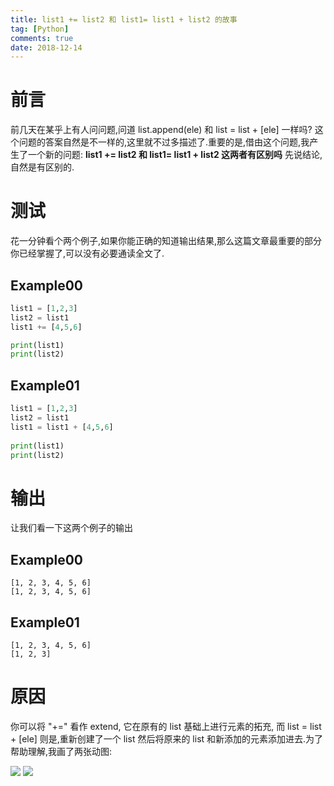 ```yaml
---
title: list1 += list2 和 list1= list1 + list2 的故事
tag: [Python]
comments: true
date: 2018-12-14
---
```



# 前言

前几天在某乎上有人问问题,问道 list.append(ele) 和 list = list + [ele] 一样吗? 这个问题的答案自然是不一样的,这里就不过多描述了.重要的是,借由这个问题,我产生了一个新的问题: **list1 += list2 和 list1= list1 + list2  这两者有区别吗** 先说结论,自然是有区别的.

# 测试

花一分钟看个两个例子,如果你能正确的知道输出结果,那么这篇文章最重要的部分你已经掌握了,可以没有必要通读全文了.

## Example00

```python
list1 = [1,2,3]
list2 = list1
list1 += [4,5,6]

print(list1)
print(list2)
```

## Example01

```python
list1 = [1,2,3] 
list2 = list1 
list1 = list1 + [4,5,6] 
 
print(list1) 
print(list2) 
```

# 输出

让我们看一下这两个例子的输出

## Example00

```
[1, 2, 3, 4, 5, 6]
[1, 2, 3, 4, 5, 6]
```

## Example01

```
[1, 2, 3, 4, 5, 6]
[1, 2, 3]
```

# 原因

你可以将 "+=" 看作 extend, 它在原有的 list 基础上进行元素的拓充, 而 list = list + [ele] 则是,重新创建了一个 list 然后将原来的 list 和新添加的元素添加进去.为了帮助理解,我画了两张动图:

![](http://ww1.sinaimg.cn/large/006wYWbGly1fy42h5v76ng30hs0dcwh9.gif)
![](http://ww1.sinaimg.cn/large/006wYWbGly1fy42hm5oj5g30hs0dcq6t.gif)